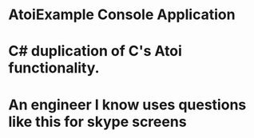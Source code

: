 # AtoiExample Console Application
# C# duplication of C's Atoi functionality.
# An engineer I know uses questions like this for skype screens
